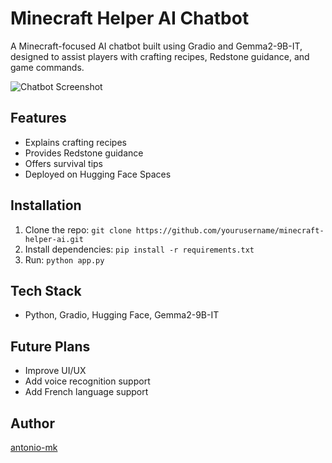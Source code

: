 # Minecraft Helper AI Chatbot
A Minecraft-focused AI chatbot built using Gradio and Gemma2-9B-IT, designed to assist players with crafting recipes, Redstone guidance, and game commands.

![Chatbot Screenshot](https://drive.google.com/file/d/1wU5rzqvDE-xK4mmkAtwJuo84eO9B0hGX/view?usp=sharing)

## Features
- Explains crafting recipes  
- Provides Redstone guidance  
- Offers survival tips  
- Deployed on Hugging Face Spaces

## Installation
1. Clone the repo: `git clone https://github.com/yourusername/minecraft-helper-ai.git`
2. Install dependencies: `pip install -r requirements.txt`
3. Run: `python app.py`

## Tech Stack
- Python, Gradio, Hugging Face, Gemma2-9B-IT

## Future Plans
- Improve UI/UX
- Add voice recognition support
- Add French language support

## Author
[antonio-mk](https://github.com/antonio-mk)
